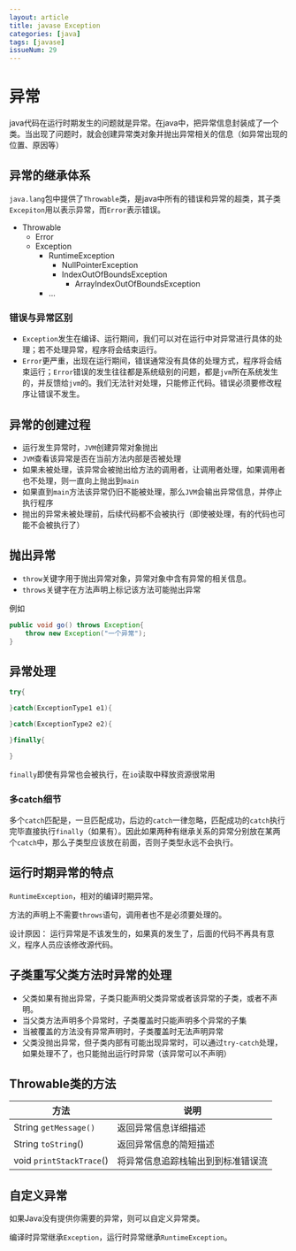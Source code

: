 ```yaml
---
layout: article
title: javase Exception
categories: [java]
tags: [javase]
issueNum: 29
---
```


# 异常

java代码在运行时期发生的问题就是异常。在java中，把异常信息封装成了一个类。当出现了问题时，就会创建异常类对象并抛出异常相关的信息（如异常出现的位置、原因等）

## 异常的继承体系

`java.lang`包中提供了`Throwable`类，是java中所有的错误和异常的超类，其子类`Excepiton`用以表示异常，而`Error`表示错误。

- Throwable
    * Error
    * Exception
        - RuntimeException
            * NullPointerException
            * IndexOutOfBoundsException
                - ArrayIndexOutOfBoundsException
        - ...

### 错误与异常区别

- `Exception`发生在编译、运行期间，我们可以对在运行中对异常进行具体的处理；若不处理异常，程序将会结束运行。
- `Error`更严重，出现在运行期间，错误通常没有具体的处理方式，程序将会结束运行；`Error`错误的发生往往都是系统级别的问题，都是`jvm`所在系统发生的，并反馈给`jvm`的。我们无法针对处理，只能修正代码。错误必须要修改程序让错误不发生。

## 异常的创建过程

- 运行发生异常时，`JVM`创建异常对象抛出
- `JVM`查看该异常是否在当前方法内部是否被处理
- 如果未被处理，该异常会被抛出给方法的调用者，让调用者处理，如果调用者也不处理，则一直向上抛出到`main`
- 如果直到`main`方法该异常仍旧不能被处理，那么`JVM`会输出异常信息，并停止执行程序
- 抛出的异常未被处理前，后续代码都不会被执行（即使被处理，有的代码也可能不会被执行了）

## 抛出异常

- `throw`关键字用于抛出异常对象，异常对象中含有异常的相关信息。
-  `throws`关键字在方法声明上标记该方法可能抛出异常

例如

```java
public void go() throws Exception{
    throw new Exception("一个异常");
}
```

## 异常处理
```java
try{

}catch(ExceptionType1 e1){

}catch(ExceptionType2 e2){

}finally{

}
```
`finally`即使有异常也会被执行，在`io`读取中释放资源很常用

### 多catch细节
多个`catch`匹配是，一旦匹配成功，后边的`catch`一律忽略，匹配成功的`catch`执行完毕直接执行`finally`（如果有）。因此如果两种有继承关系的异常分别放在某两个`catch`中，那么子类型应该放在前面，否则子类型永远不会执行。

## 运行时期异常的特点

`RuntimeException`，相对的编译时期异常。

方法的声明上不需要`throws`语句，调用者也不是必须要处理的。

设计原因： 运行异常是不该发生的，如果真的发生了，后面的代码不再具有意义，程序人员应该修改源代码。

## 子类重写父类方法时异常的处理

- 父类如果有抛出异常，子类只能声明父类异常或者该异常的子类，或者不声明。
- 当父类方法声明多个异常时，子类覆盖时只能声明多个异常的子集
- 当被覆盖的方法没有异常声明时，子类覆盖时无法声明异常
- 父类没抛出异常，但子类内部有可能出现异常时，可以通过`try-catch`处理，如果处理不了，也只能抛出运行时异常（该异常可以不声明）

## Throwable类的方法

|方法 |说明 |
|- |- |
|String `getMessage()` |返回异常信息详细描述 |
|String `toString`() |返回异常信息的简短描述 |
|void `printStackTrace`() |将异常信息追踪栈输出到到标准错误流 |

## 自定义异常
如果Java没有提供你需要的异常，则可以自定义异常类。

编译时异常继承`Exception`，运行时异常继承`RuntimeException`。
